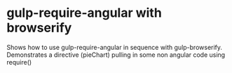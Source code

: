 gulp-require-angular with browserify
=================================

Shows how to use gulp-require-angular in sequence with gulp-browserify. Demonstrates a directive (pieChart) pulling in some non angular code using require()

